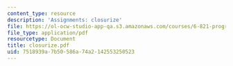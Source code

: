 ```yaml
---
content_type: resource
description: 'Assignments: closurize'
file: https://ol-ocw-studio-app-qa.s3.amazonaws.com/courses/6-821-programming-languages-fall-2002/7518939a7b50586a74a2142553250523_closurize.pdf
file_type: application/pdf
resourcetype: Document
title: closurize.pdf
uid: 7518939a-7b50-586a-74a2-142553250523
---
```

